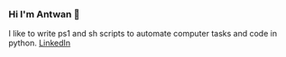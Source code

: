 ### Hi I'm Antwan 👋

I like to write ps1 and sh scripts to automate computer tasks and code in python.
[LinkedIn](www.linkedin.com/in/antwanmeave)


